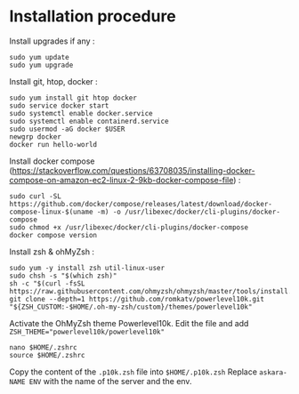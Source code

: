# Installation procedure

Install upgrades if any :

```
sudo yum update
sudo yum upgrade
```

Install git, htop, docker : 

```
sudo yum install git htop docker
sudo service docker start
sudo systemctl enable docker.service
sudo systemctl enable containerd.service
sudo usermod -aG docker $USER
newgrp docker
docker run hello-world
```

Install docker compose (https://stackoverflow.com/questions/63708035/installing-docker-compose-on-amazon-ec2-linux-2-9kb-docker-compose-file) : 

```
sudo curl -SL https://github.com/docker/compose/releases/latest/download/docker-compose-linux-$(uname -m) -o /usr/libexec/docker/cli-plugins/docker-compose
sudo chmod +x /usr/libexec/docker/cli-plugins/docker-compose
docker compose version
```

Install zsh & ohMyZsh : 

```
sudo yum -y install zsh util-linux-user
sudo chsh -s "$(which zsh)"
sh -c "$(curl -fsSL https://raw.githubusercontent.com/ohmyzsh/ohmyzsh/master/tools/install.sh)"
git clone --depth=1 https://github.com/romkatv/powerlevel10k.git "${ZSH_CUSTOM:-$HOME/.oh-my-zsh/custom}/themes/powerlevel10k"
```

Activate the OhMyZsh theme Powerlevel10k.
Edit the file and add `ZSH_THEME="powerlevel10k/powerlevel10k"`

```
nano $HOME/.zshrc
source $HOME/.zshrc
```

Copy the content of the `.p10k.zsh` file into `$HOME/.p10k.zsh`
Replace `askara-NAME ENV` with the name of the server and the env.